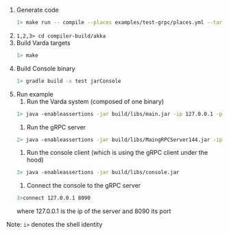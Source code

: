 
1. Generate code
    ```bash
    1> make run -- compile --places examples/test-grpc/places.yml --targets examples/test-grpc/targets.yml --filename examples/test-grpc/test.spec --impl examples/test-grpc/test.impl --provenance 0
    ```
1. ```1,2,3> cd compiler-build/akka```
1. Build Varda targets
    ```bash
    1> make
    ```
1. Build Console binary 
    ```bash
    1> gradle build -x test jarConsole
    ```
1. Run example
    1. Run the Varda system (composed of one binary)
    ```bash
    1> java -enableassertions -jar build/libs/main.jar -ip 127.0.0.1 -p 25520 -s akka://systemProject_name@127.0.0.1:25520 -l 8080 -vp placeB 
    ```
    1. Run the gRPC server
    ```bash
    2> java -enableassertions -jar build/libs/MaingRPCServer144.jar -ip 127.0.0.1 -p 25521 -s akka://systemProject_name@127.0.0.1:25520 -l 8080 -vp placeB 
    ```
    1. Run the console client (which is using the gRPC client under the hood)
    ```bash
    3> java -enableassertions -jar build/libs/console.jar
    ```
    1. Connect the console to the gRPC server
    ```bash
    3>connect 127.0.0.1 8090
    ```
    where 127.0.0.1 is the ip of the server and 8090 its port

Note: ```i>``` denotes the shell identity
